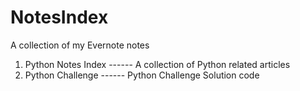 NotesIndex
==========

A collection of my Evernote notes

1. Python Notes Index ------  A collection of Python related articles
2. Python Challenge   ------  Python Challenge Solution code

